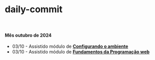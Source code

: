 # daily-commit

<br>

#### Mês outubro de 2024

- 03/10 - Assistido módulo de **[Configurando o ambiente]()**
- 03/10 - Assistido módulo de **[Fundamentos da Programação web]()**
